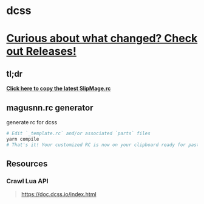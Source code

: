 # dcss

# **[Curious about what changed? Check out Releases!](/RELEASES.md)**

## tl;dr

**[Click here to copy the latest SlipMage.rc](https://github.com/magus/dcss/raw/master/output/SlipMage.rc)**

## magusnn.rc generator

generate rc for dcss

```sh
# Edit `_template.rc` and/or associated `parts` files
yarn compile
# That's it! Your customized RC is now on your clipboard ready for pasting
```

## Resources
### Crawl Lua API
> https://doc.dcss.io/index.html

